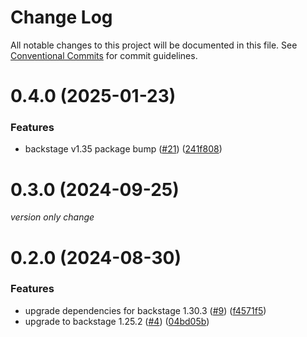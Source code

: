 # Change Log

All notable changes to this project will be documented in this file.
See [Conventional Commits](https://conventionalcommits.org) for commit guidelines.

# 0.4.0 (2025-01-23)

### Features

- backstage v1.35 package bump ([#21](https://github.com/segmentio/segment-backstage-plugins/issues/21)) ([241f808](https://github.com/segmentio/segment-backstage-plugins/commit/241f808dfba1a1c411d9761d2cf914c44a90011e))

# 0.3.0 (2024-09-25)

_version only change_

# 0.2.0 (2024-08-30)

### Features

- upgrade dependencies for backstage 1.30.3 ([#9](https://github.com/segmentio/segment-backstage-plugins/issues/9)) ([f4571f5](https://github.com/segmentio/segment-backstage-plugins/commit/f4571f5a88f32a7a84715235ea9caa0d6d2e1994))
- upgrade to backstage 1.25.2 ([#4](https://github.com/segmentio/segment-backstage-plugins/issues/4)) ([04bd05b](https://github.com/segmentio/segment-backstage-plugins/commit/04bd05b6d31ea9a59c0261241a97b8c5efac0c08))
